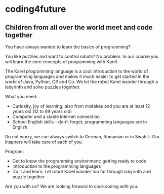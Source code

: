 # coding4future

## Children from all over the world meet and code together

You have always wanted to learn the basics of programming? 

You like puzzles and want to control robots? No problem. In our 
course you will learn the core concepts of programming with Karel. 

The Karel programming language is a cool introduction to the world of 
programming languages and makes it much easier to get started in the world of Java, Python, C# and Co. We let the robot Karel wander through a labyrinth  and solve puzzles together.

What you need:
- Curiosity, joy of learning, also from mistakes and you are at least 12 years old (12 to 99 years old)
- Computer and a stable internet connection
- School English skills - don't forget, programming languages are in English. 

Do not worry, we can always switch to German, Romanian or in Swahili. Our inspirers will take care of each of you.

Program:
- Get to know the programming environment: getting ready to code
- Introduction to the programming languages
- Do it and learn: Let robot Karel wander too far through labyrinth and puzzle together

Are you with us? We are looking forward to cool-coding with you.